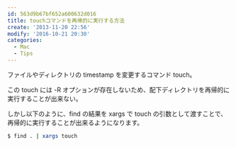 ```yaml
---
id: 563d9b67bf652a600632d016
title: touchコマンドを再帰的に実行する方法
create: '2013-11-20 22:56'
modify: '2016-10-21 20:30'
categories:
  - Mac
  - Tips
---
```


ファイルやディレクトリの timestamp を変更するコマンド touch。

この touch には -R オプションが存在しないため、配下ディレクトリを再帰的に実行することが出来ない。

しかし以下のように、find の結果を xargs で touch の引数として渡すことで、再帰的に実行することが出来るようになります。

```bash
$ find . | xargs touch
```

<!-- more -->
